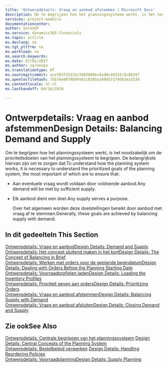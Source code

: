 ```yaml
---
title: 'Ontwerpdetails: Vraag en aanbod afstemmen | Microsoft Docs'
description: Om te begrijpen hoe het planningssysteem werkt, is het noodzakelijk om de prioriteitsdoelen van het planningssysteem te begrijpen. De belangrijkste hiervan zijn om te zorgen dat aan eventuele vraag wordt voldaan door voldoende aanbod en dat elk aanbod een doel dient.
services: project-madeira
documentationcenter: 
author: SorenGP
ms.service: dynamics365-financials
ms.topic: article
ms.devlang: na
ms.tgt_pltfrm: na
ms.workload: na
ms.search.keywords: 
ms.date: 07/01/2017
ms.author: sgroespe
ms.translationtype: HT
ms.sourcegitcommit: acef03f32124c5983846bc6ed0c4d332c9c8b347
ms.openlocfilehash: 75b76e0079b9feb1c8265a248957179d62ea2536
ms.contentlocale: nl-nl
ms.lasthandoff: 04/16/2018

---
```

# <a name="design-details-balancing-demand-and-supply"></a><span data-ttu-id="84472-103">Ontwerpdetails: Vraag en aanbod afstemmen</span><span class="sxs-lookup"><span data-stu-id="84472-103">Design Details: Balancing Demand and Supply</span></span>
<span data-ttu-id="84472-104">Om te begrijpen hoe het planningssysteem werkt, is het noodzakelijk om de prioriteitsdoelen van het planningssysteem te begrijpen. De belangrijkste hiervan zijn om te zorgen dat:</span><span class="sxs-lookup"><span data-stu-id="84472-104">To understand how the planning system works, it is necessary to understand the prioritized goals of the planning system, the most important of which are to ensure that:</span></span>  

- <span data-ttu-id="84472-105">Aan eventuele vraag wordt voldaan door voldoende aanbod.</span><span class="sxs-lookup"><span data-stu-id="84472-105">Any demand will be met by sufficient supply.</span></span>  
- <span data-ttu-id="84472-106">Elk aanbod dient een doel.</span><span class="sxs-lookup"><span data-stu-id="84472-106">Any supply serves a purpose.</span></span>  

  <span data-ttu-id="84472-107">Over het algemeen worden deze doelstellingen bereikt door aanbod met vraag af te stemmen.</span><span class="sxs-lookup"><span data-stu-id="84472-107">Generally, these goals are achieved by balancing supply with demand.</span></span>  

## <a name="in-this-section"></a><span data-ttu-id="84472-108">In dit gedeelte</span><span class="sxs-lookup"><span data-stu-id="84472-108">In This Section</span></span>  
[<span data-ttu-id="84472-109">Ontwerpdetails: Vraag en aanbod</span><span class="sxs-lookup"><span data-stu-id="84472-109">Design Details: Demand and Supply</span></span>](design-details-demand-and-supply.md)  
[<span data-ttu-id="84472-110">Ontwerpdetails: Het concept sluitend maken in het kort</span><span class="sxs-lookup"><span data-stu-id="84472-110">Design Details: The Concept of Balancing in Brief</span></span>](design-details-the-concept-of-balancing-in-brief.md)  
[<span data-ttu-id="84472-111">Ontwerpdetails: Werken met orders voor de geplande begindatum</span><span class="sxs-lookup"><span data-stu-id="84472-111">Design Details: Dealing with Orders Before the Planning Starting Date</span></span>](design-details-dealing-with-orders-before-the-planning-starting-date.md)  
[<span data-ttu-id="84472-112">Ontwerpdetails: Voorraadprofielen laden</span><span class="sxs-lookup"><span data-stu-id="84472-112">Design Details: Loading the Inventory Profiles</span></span>](design-details-loading-the-inventory-profiles.md)  
[<span data-ttu-id="84472-113">Ontwerpdetails: Prioriteit geven aan orders</span><span class="sxs-lookup"><span data-stu-id="84472-113">Design Details: Prioritizing Orders</span></span>](design-details-prioritizing-orders.md)  
[<span data-ttu-id="84472-114">Ontwerpdetails: Vraag en aanbod afstemmen</span><span class="sxs-lookup"><span data-stu-id="84472-114">Design Details: Balancing Supply with Demand</span></span>](design-details-balancing-supply-with-demand.md)  
[<span data-ttu-id="84472-115">Ontwerpdetails: Vraag en aanbod afsluiten</span><span class="sxs-lookup"><span data-stu-id="84472-115">Design Details: Closing Demand and Supply</span></span>](design-details-closing-demand-and-supply.md)  

## <a name="see-also"></a><span data-ttu-id="84472-116">Zie ook</span><span class="sxs-lookup"><span data-stu-id="84472-116">See Also</span></span>  
 <span data-ttu-id="84472-117">[Ontwerpdetails: Centrale begrippen van het planningssysteem](design-details-central-concepts-of-the-planning-system.md) </span><span class="sxs-lookup"><span data-stu-id="84472-117">[Design Details: Central Concepts of the Planning System](design-details-central-concepts-of-the-planning-system.md) </span></span>  
 <span data-ttu-id="84472-118">[Ontwerpdetails: Bestelbeleid verwerken](design-details-handling-reordering-policies.md) </span><span class="sxs-lookup"><span data-stu-id="84472-118">[Design Details: Handling Reordering Policies](design-details-handling-reordering-policies.md) </span></span>  
 [<span data-ttu-id="84472-119">Ontwerpdetails: Voorraadplanning</span><span class="sxs-lookup"><span data-stu-id="84472-119">Design Details: Supply Planning</span></span>](design-details-supply-planning.md)

